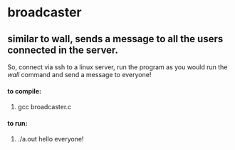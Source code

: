 # broadcaster

## similar to wall, sends a message to all the users connected in the server.

So, connect via ssh to a linux server, run the program as you would run the *wall* command and send a message to everyone!

#### to compile:

1. gcc broadcaster.c

#### to run:

1. ./a.out hello everyone!

 
